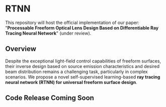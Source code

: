 # RTNN
This repository will host the official implementation of our paper: "**Processable Freeform Optical Lens Design Based on Differentiable Ray Tracing Neural Network**" (under review).
## Overview
Despite the exceptional light-field control capabilities of freeform surfaces, their inverse design based on source emission characteristics and desired beam distribution remains a challenging task, particularly in complex scenarios. We propose a novel self-supervised learning-based **ray tracing neural network (RTNN) for universal freeform surface design**. 

## **Code Release Coming Soon**  
